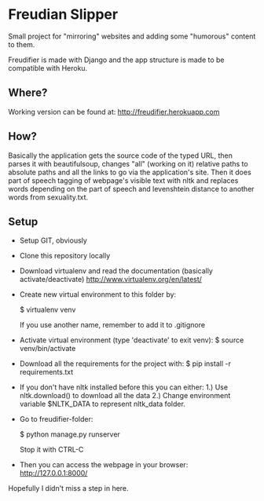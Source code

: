 Freudian Slipper
================

Small project for "mirroring" websites and adding some "humorous" content to them.

Freudifier is made with Django and the app structure is made to be compatible with Heroku.

Where?
------

Working version can be found at: http://freudifier.herokuapp.com

How?
----

Basically the application gets the source code of the typed URL, then parses it
with beautifulsoup, changes "all" (working on it) relative paths to absolute
paths and all the links to go via the application's site. Then it does part of 
speech tagging of webpage's visible text with nltk and replaces words depending on 
the part of speech and levenshtein distance to another words from sexuality.txt.

Setup
-----

- Setup GIT, obviously

- Clone this repository locally

- Download virtualenv and read the documentation (basically activate/deactivate)
	http://www.virtualenv.org/en/latest/

- Create new virtual environment to this folder by:
	
	$ virtualenv venv
	
	If you use another name, remember to add it to .gitignore
	
- Activate virtual environment (type 'deactivate' to exit venv):
	$ source venv/bin/activate
	
- Download all the requirements for the project with:
	$ pip install -r requirements.txt
	
- If you don't have nltk installed before this you can either:
	1.) Use nltk.download() to download all the data
	2.) Change environment variable $NLTK_DATA to represent nltk_data folder.
	
- Go to freudifier-folder:
	
	$ python manage.py runserver
	
	Stop it with CTRL-C
	
- Then you can access the webpage in your browser: http://127.0.0.1:8000/
	
Hopefully I didn't miss a step in here.
	


